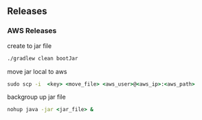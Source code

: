 ## Releases

### AWS Releases

create to jar file

```cmd
./gradlew clean bootJar
```

move jar local to aws

```cmd
sudo scp -i  <key> <move_file> <aws_user>@<aws_ip>:<aws_path>
```

backgroup up jar file

```cmd
nohup java -jar <jar_file> &
```
